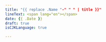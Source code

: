 ```yaml
---
title: "{{ replace .Name "-" " " | title }}"
lineText: <span lang="en"></span>
date: {{ .Date }}
draft: true
isCJKLanguage: true

---
```


